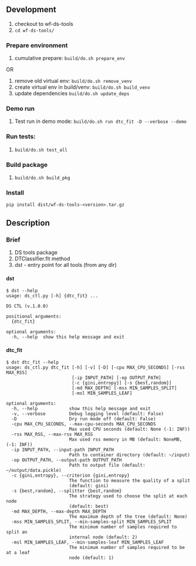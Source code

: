 ## Development
1. checkout to wf-ds-tools
2. ```cd wf-ds-tools/```

### Prepare environment
1. cumulative prepare: ```build/do.sh prepare_env```

OR

1. remove old virtual env:
```build/do.sh remove_venv```
2. create virtual env in build/venv:
```build/do.sh build_venv```
3. update dependencies
```build/do.sh update_deps```

### Demo run
1. Test run in demo mode:
 ```build/do.sh run dtc_fit -D --verbose --demo```

### Run tests:
1. ```build/do.sh test_all```

### Build package
1. ```build/do.sh build_pkg```

### Install
```pip install dist/wf-ds-tools-<version>.tar.gz```

## Description
### Brief
1. DS tools package
2. DTClassifier.fit method
3. dst - entry point for all tools (from any dir)

#### dst
```
$ dst --help
usage: ds_ctl.py [-h] {dtc_fit} ...

DS CTL (v.1.0.0)

positional arguments:
  {dtc_fit}

optional arguments:
  -h, --help  show this help message and exit

```

#### dtc_fit

```
$ dst dtc_fit --help
usage: ds_ctl.py dtc_fit [-h] [-v] [-D] [-cpu MAX_CPU_SECONDS] [-rss MAX_RSS]
                         [-ip INPUT_PATH] [-op OUTPUT_PATH]
                         [-c {gini,entropy}] [-s {best,random}]
                         [-md MAX_DEPTH] [-mss MIN_SAMPLES_SPLIT]
                         [-msl MIN_SAMPLES_LEAF]

optional arguments:
  -h, --help            show this help message and exit
  -v, --verbose         Debug logging level (default: False)
  -D                    Dry run mode off (default: False)
  -cpu MAX_CPU_SECONDS, --max-cpu-seconds MAX_CPU_SECONDS
                        Max used CPU seconds (default: None (-1: INF))
  -rss MAX_RSS, --max-rss MAX_RSS
                        Max used rss memory in MB (default: NoneMB, (-1: INF))
  -ip INPUT_PATH, --input-path INPUT_PATH
                        Path to container directory (default: ~/input)
  -op OUTPUT_PATH, --output-path OUTPUT_PATH
                        Path to output file (default: ~/output/data.pickle)
  -c {gini,entropy}, --criterion {gini,entropy}
                        The function to measure the quality of a split
                        (default: gini)
  -s {best,random}, --splitter {best,random}
                        The strategy used to choose the split at each node
                        (default: best)
  -md MAX_DEPTH, --max-depth MAX_DEPTH
                        The maximum depth of the tree (default: None)
  -mss MIN_SAMPLES_SPLIT, --min-samples-split MIN_SAMPLES_SPLIT
                        The minimum number of samples required to split an
                        internal node (default: 2)
  -msl MIN_SAMPLES_LEAF, --min-samples-leaf MIN_SAMPLES_LEAF
                        The minimum number of samples required to be at a leaf
                        node (default: 1)

```
